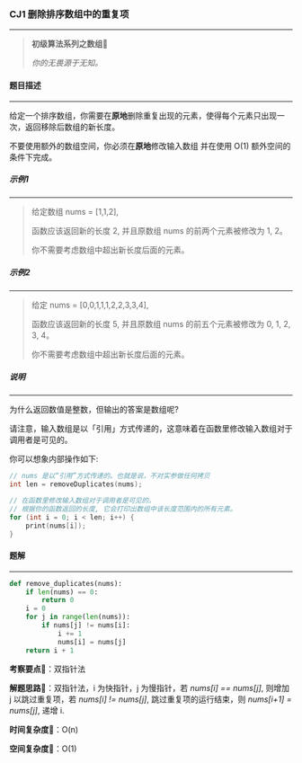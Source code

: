 ### CJ1 删除排序数组中的重复项

---



> **初级算法系列之数组**🌈
>
> *你的无畏源于无知。*



#### 题目描述

---

给定一个排序数组，你需要在**原地**删除重复出现的元素，使得每个元素只出现一次，返回移除后数组的新长度。

不要使用额外的数组空间，你必须在**原地**修改输入数组 并在使用 O(1) 额外空间的条件下完成。



##### 示例1

---

> 给定数组 nums = [1,1,2], 
>
> 函数应该返回新的长度 2, 并且原数组 nums 的前两个元素被修改为 1, 2。 
>
> 你不需要考虑数组中超出新长度后面的元素。

##### 示例2

---

> 给定 nums = [0,0,1,1,1,2,2,3,3,4],
>
> 函数应该返回新的长度 5, 并且原数组 nums 的前五个元素被修改为 0, 1, 2, 3, 4。
>
> 你不需要考虑数组中超出新长度后面的元素。



##### 说明

---

为什么返回数值是整数，但输出的答案是数组呢?

请注意，输入数组是以「引用」方式传递的，这意味着在函数里修改输入数组对于调用者是可见的。

你可以想象内部操作如下:

```c++
// nums 是以“引用”方式传递的。也就是说，不对实参做任何拷贝
int len = removeDuplicates(nums);

// 在函数里修改输入数组对于调用者是可见的。
// 根据你的函数返回的长度, 它会打印出数组中该长度范围内的所有元素。
for (int i = 0; i < len; i++) {
    print(nums[i]);
}
```



#### 题解

---

```python
def remove_duplicates(nums):
    if len(nums) == 0:
        return 0
    i = 0
    for j in range(len(nums)):
        if nums[j] != nums[i]:
            i += 1
            nums[i] = nums[j]
    return i + 1
```



**考察要点**🍥：双指针法

**解题思路**🍬：双指针法，i 为快指针，j 为慢指针，若 *nums[i] == nums[j]*, 则增加 j 以跳过重复项，若 *nums[i] != nums[j]*, 跳过重复项的运行结束，则 *nums[i+1] = nums[j]*, 递增 i.



**时间复杂度**🍉：O(n)

**空间复杂度**🍭：O(1)

